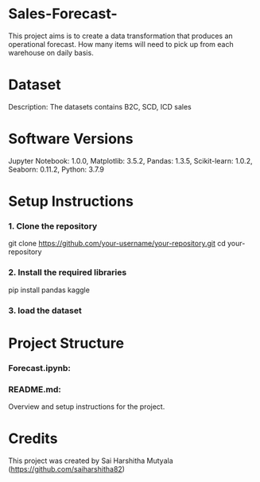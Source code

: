 # Sales-Forecast-

This project aims is to create a data transformation that produces an operational forecast. How many items will need to pick up from each warehouse on daily basis.
# Dataset
Description: The datasets contains B2C, SCD, ICD sales
# Software Versions
Jupyter Notebook: 1.0.0,  Matplotlib: 3.5.2, Pandas: 1.3.5, Scikit-learn: 1.0.2, Seaborn: 0.11.2, Python: 3.7.9
# Setup Instructions
### 1. Clone the repository

   git clone https://github.com/your-username/your-repository.git
  cd your-repository

### 2. Install the required libraries

   pip install pandas kaggle
   
### 3. load the dataset

# Project Structure
### Forecast.ipynb: 



### README.md: 

Overview and setup instructions for the project.
# Credits
This project was created by Sai Harshitha Mutyala (https://github.com/saiharshitha82) 


